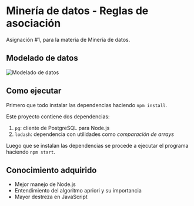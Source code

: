 # Minería de datos - Reglas de asociación

Asignación #1, para la materia de Minería de datos.

## Modelado de datos 

![Modelado de datos](./resources/Diagrama_Entidad_Relación_MDD.png)

## Como ejecutar

Primero que todo instalar las dependencias haciendo `npm install`.

Este proyecto contiene dos dependencias:

1. `pg`: cliente de PostgreSQL para Node.js
2. `lodash`: dependencia con utilidades como *comparación de arrays*

Luego que se instalan las dependencias se procede a ejecutar el programa haciendo `npm start`.

## Conocimiento adquirido

- Mejor manejo de Node.js
- Entendimiento del algoritmo apriori y su importancia
- Mayor destreza en JavaScript